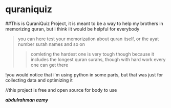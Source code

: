 # quraniquiz

##This is QuraniQuiz Project, it is meant to be a way to help my brothers in memorizing quran, but i think iit would be helpful for everybody

> you can here test your memorization about quran itself, or the ayat number surah names and so on
>> comleting the hardest one is very tough though because it includes the longest quran surahs, though with hard work every one can get there

!you would notice that i'm using python in some parts, but that was just for collecting data and optimizing it

//this project is free and open source for body to use

***abdulrahman azmy***